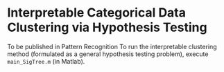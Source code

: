 # Interpretable Categorical Data Clustering via Hypothesis Testing
To be published in Pattern Recognition
To run the interpretable clustering method (formulated as a general hypothesis testing problem), execute `main_SigTree.m` (in Matlab).
